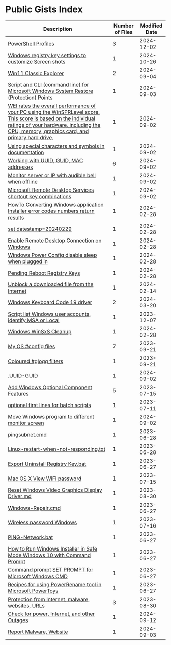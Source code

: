 # Public Gists Index
| Description | Number of Files | Modified Date |
|-------------|-----------------| ------------- |
| [PowerShell Profiles](https://gist.github.com/fced1b2b5b522642871421349d701e0d) | 3 | 2024-12-02 |
| [Windows registry key settings to customize Screen shots](https://gist.github.com/a4c747ac58ec82189487e84c3990c0a0) | 1 | 2024-10-26 |
| [Win11 Classic Explorer](https://gist.github.com/a774b41901ca0f6a9a10028e9ec9ef1b) | 2 | 2024-09-04 |
| [Script and CLI (command line) for Microsoft Windows System Restore (Protection) Points](https://gist.github.com/33142ebf325205aab5cb6b799b8bf050) | 1 | 2024-09-03 |
| [WEI rates the overall performance of your PC using the WinSPRLevel score. This score is based on the individual ratings of your hardware, including the CPU, memory, graphics card, and primary hard drive.](https://gist.github.com/98465b45056aa13a4d95fc327e46e3c9) | 1 | 2024-09-02 |
| [Using special characters and symbols in documentation](https://gist.github.com/0fecd89deeb78a40eb8a251780492704) | 1 | 2024-09-02 |
| [Working with UUID, GUID, MAC addresses](https://gist.github.com/6f60ca5c38169d262e155fb10ccc3062) | 6 | 2024-09-02 |
| [Monitor server or IP with audible bell when offline](https://gist.github.com/66bb06c4ca3b0b9ae38042044766c1e7) | 1 | 2024-09-02 |
| [Microsoft Remote Desktop Services shortcut key combinations](https://gist.github.com/731401953fd12ad8e955482b0ca06689) | 1 | 2024-09-02 |
| [HowTo Converting Windows application Installer error codes numbers return results](https://gist.github.com/6766a8cbea30e00771affcd435d7960f) | 1 | 2024-02-28 |
| [set datestamp=20240229](https://gist.github.com/bde8827ea8d5910e909bb5bbfe41cdce) | 1 | 2024-02-28 |
| [Enable Remote Desktop Connection on Windows](https://gist.github.com/89b2c2d24c9372152db9c66ec3393c58) | 1 | 2024-02-28 |
| [Windows Power Config disable sleep when plugged in](https://gist.github.com/c15b8499610318c97cb96d6602bda9a5) | 1 | 2024-02-28 |
| [Pending Reboot Registry Keys](https://gist.github.com/d76954f4525edfa54a37452fd8b10ece) | 1 | 2024-02-28 |
| [Unblock a downloaded file from the Internet](https://gist.github.com/f940421d28b087476d63ce49fd966399) | 1 | 2024-02-14 |
| [Windows Keyboard Code 19 driver](https://gist.github.com/a08ecfa460753bec8788967ee38c511d) | 2 | 2024-03-20 |
| [Script list Windows user accounts, identify MSA or Local](https://gist.github.com/cff7bb1719b98278b5499affcf7af6ee) | 1 | 2023-12-07 |
| [Windows WinSxS Cleanup](https://gist.github.com/2150686ff833e1f6cd00bc4345aa869b) | 1 | 2024-02-28 |
| [My OS #config files](https://gist.github.com/e4928b7679f33e79831726901b08f610) | 7 | 2023-09-21 |
| [Coloured #glogg filters](https://gist.github.com/d18ed126659eba7f30d55cf0f5b8fdfa) | 1 | 2023-09-21 |
| [.UUID-GUID](https://gist.github.com/1c493c45cfdf0f7f2360f92e3d1128b1) | 1 | 2024-09-02 |
| [Add Windows Optional Component Features](https://gist.github.com/949e46e5bfcc84223edd645ffd35928f) | 5 | 2023-07-15 |
| [optional first lines for batch scripts](https://gist.github.com/ff19c0625ec1e393bdb3fbbf597810cc) | 1 | 2023-07-11 |
| [Move Windows program to different monitor screen](https://gist.github.com/4df4076f171c81c113eb96f50b23b633) | 1 | 2024-09-02 |
| [pingsubnet.cmd](https://gist.github.com/e67e8fba9e0926433c84348af96b83fc) | 1 | 2023-06-28 |
| [Linux-restart-when-not-responding.txt](https://gist.github.com/a08ee0040e36586ffa577673e10d4ef0) | 1 | 2023-06-28 |
| [Export Uninstall Registry Key.bat](https://gist.github.com/9c4369f3b2d5473ef9e2ab382c7e0ad8) | 1 | 2023-06-27 |
| [Mac OS X View WiFi password](https://gist.github.com/f0c99e24c08119b5d308f5a9829cabda) | 1 | 2023-07-15 |
| [Reset Windows Video Graphics Display Driver.md](https://gist.github.com/7c6e9bb2cdf4ecc2db1afa1c012c73ee) | 1 | 2023-08-30 |
| [Windows-Repair.cmd](https://gist.github.com/4f0a1e704e26fa3302a1fa6d98d68df9) | 1 | 2023-06-27 |
| [Wireless password Windows](https://gist.github.com/a6121492c3e4b2ccc9bca42c6cd59f8e) | 1 | 2023-07-16 |
| [PING-Network.bat](https://gist.github.com/19b19fd74f5b864115183091c4ff5ecd) | 1 | 2023-06-27 |
| [How to Run Windows Installer in Safe Mode Windows 10 with Command Prompt](https://gist.github.com/159f5cb6c4cb19c84f7ac2408054d89a) | 1 | 2023-06-27 |
| [Command prompt SET PROMPT for Microsoft Windows CMD](https://gist.github.com/e4d673bf61573b8d6ea1bc50a71003cd) | 1 | 2023-06-27 |
| [Recipes for using PowerRename tool in Microsoft PowerToys](https://gist.github.com/d64569b29a491a22270628eaec8899a0) | 1 | 2023-06-27 |
| [Protection from Internet, malware, websites, URLs](https://gist.github.com/e7d98081f6e30e8a373b439c75ef0266) | 3 | 2023-08-30 |
| [Check for power, Internet, and other Outages](https://gist.github.com/2bcb84a82cb000fca5dcf001a7f81cd4) | 1 | 2024-09-12 |
| [Report Malware, Website](https://gist.github.com/9a82f5404196137fb8a88d3f49bf4499) | 1 | 2024-09-03 |
